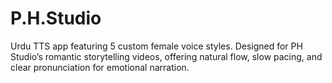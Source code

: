 # P.H.Studio
Urdu TTS app featuring 5 custom female voice styles. Designed for PH Studio’s romantic storytelling videos, offering natural flow, slow pacing, and clear pronunciation for emotional narration.
